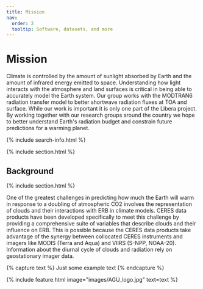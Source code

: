 ```yaml
---
title: Mission
nav:
  order: 2
  tooltip: Software, datasets, and more
---
```


# <i class="fas fa-tools"></i>Mission

Climate is controlled by the amount of sunlight absorbed by Earth and the amount of infrared energy emitted to space. 
Understanding how light interacts with the atmosphere and land surfaces is critical in being able to accurately model the Earth system. 
Our group works with the MODTRAN6 radiation transfer model to better shortwave radiation fluxes at TOA and surface. 
While our work is important it is only one part of the Libera project. 
By working together with our research groups around the country we hope to better understand Earth's radiation budget and constrain future predictions for a warming planet. 

{% include search-info.html %}

{% include section.html %}

## Background

{% include section.html %}

 One of the greatest challenges in predicting how much the Earth will warm in response to a doubling of atmospheric CO2 involves the representation of clouds and their interactions with ERB in climate models. CERES data products have been developed specifically to meet this challenge by providing a comprehensive suite of variables that describe clouds and their influence on ERB. This is possible because the CERES data products take advantage of the synergy between collocated CERES instruments and imagers like MODIS (Terra and Aqua) and VIIRS (S-NPP, NOAA-20). Information about the diurnal cycle of clouds and radiation rely on geostationary imager data.   
    
     
    
 {% capture text %}
Just some example text
{% endcapture %}

{%
  include feature.html
  image="images/AGU_logo.jpg"
  text=text
%}
